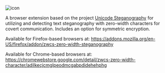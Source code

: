 ![icon](https://github.com/user-attachments/assets/ca484370-b023-4c33-9c6c-ece7bbc9b088)

A browser extension based on the project [Unicode Steganography](https://330k.github.io/misc_tools/unicode_steganography.html) for utilizing and detecting text steganography with zero-width characters for covert communication. Includes an option for symmetric encryption.

Available for Firefox-based browsers at: https://addons.mozilla.org/en-US/firefox/addon/zwcs-zero-width-steganography

Available for Chrome-based browsers at: https://chromewebstore.google.com/detail/zwcs-zero-width-character/adilkecjcmglpeodmcgabpdidehehphg

